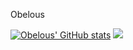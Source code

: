 Obelous

[![Obelous' GitHub stats](https://github-readme-stats.vercel.app/api?username=0belous)](https://github.com/anuraghazra/github-readme-stats)
![](https://hit.yhype.me/github/profile?account_id=47227283)
